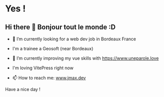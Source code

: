 # Yes !

## Hi there 👋  Bonjour tout le monde :D


<!--
**jmcob/jmcob** is a ✨ _special_ ✨ repository because its `README.md` (this file) appears on your GitHub profile.

Here are some ideas to get you started:
-->


- 🔭 I’m currently looking for a web dev job in Bordeaux France

- I'm a trainee a Geosoft (near Bordeaux)

- 🌱 I’m currently improving my vue skills with https://www.uneparole.love

- I'm loving VitePress right now

- 📫 How to reach me: www.jmax.dev

Have a nice day !


